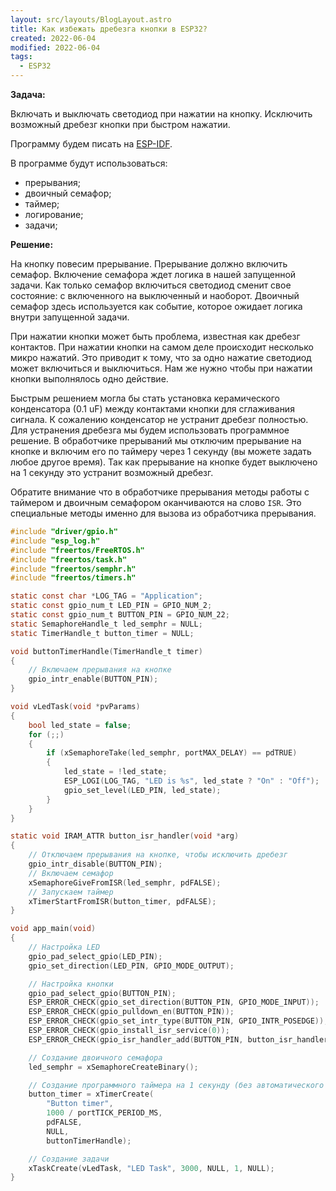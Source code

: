 ```yaml
---
layout: src/layouts/BlogLayout.astro
title: Как избежать дребезга кнопки в ESP32?
created: 2022-06-04
modified: 2022-06-04
tags:
  - ESP32
---
```


**Задача:** 

Включать и выключать светодиод при нажатии на кнопку. Исключить возможный дребезг кнопки при быстром нажатии.

Программу будем писать на [ESP-IDF](https://docs.espressif.com/projects/esp-idf/en/latest/esp32/get-started/index.html).

В программе будут использоваться:

- прерывания;
- двоичный семафор;
- таймер;
- логирование;
- задачи;

**Решение:**

На кнопку повесим прерывание. Прерывание должно включить семафор. Включение семафора ждет логика в нашей запущенной задачи. Как только семафор включиться светодиод сменит свое состояние: с включенного на выключенный и наоборот. Двоичный семафор здесь используется как событие, которое ожидает логика внутри запущенной задачи.

При нажатии кнопки может быть проблема, известная как дребезг контактов. При нажатии кнопки на самом деле происходит несколько микро нажатий. Это приводит к тому, что за одно нажатие светодиод может включиться и выключиться. Нам же нужно чтобы при нажатии кнопки выполнялось одно действие.

Быстрым решением могла бы стать установка керамического конденсатора (0.1 uF) между контактами кнопки для сглаживания сигнала. К сожалению конденсатор не устранит дребезг полностью. Для устранения дребезга мы будем использовать программное решение. В обработчике прерываний мы отключим прерывание на кнопке и включим его по таймеру через 1 секунду (вы можете задать любое другое время). Так как прерывание на кнопке будет выключено на 1 секунду это устранит возможный дребезг.

Обратите внимание что в обработчике прерывания методы работы с таймером и двоичным семафором оканчиваются на слово `ISR`. Это специальные методы именно для вызова из обработчика прерывания.

```c
#include "driver/gpio.h"
#include "esp_log.h"
#include "freertos/FreeRTOS.h"
#include "freertos/task.h"
#include "freertos/semphr.h"
#include "freertos/timers.h"

static const char *LOG_TAG = "Application";
static const gpio_num_t LED_PIN = GPIO_NUM_2;
static const gpio_num_t BUTTON_PIN = GPIO_NUM_22;
static SemaphoreHandle_t led_semphr = NULL;
static TimerHandle_t button_timer = NULL;

void buttonTimerHandle(TimerHandle_t timer)
{
    // Включаем прерывания на кнопке
    gpio_intr_enable(BUTTON_PIN);
}

void vLedTask(void *pvParams)
{
    bool led_state = false;
    for (;;)
    {
        if (xSemaphoreTake(led_semphr, portMAX_DELAY) == pdTRUE)
        {
            led_state = !led_state;
            ESP_LOGI(LOG_TAG, "LED is %s", led_state ? "On" : "Off");
            gpio_set_level(LED_PIN, led_state);
        }
    }
}

static void IRAM_ATTR button_isr_handler(void *arg)
{
    // Отключаем прерывания на кнопке, чтобы исключить дребезг
    gpio_intr_disable(BUTTON_PIN);
    // Включаем семафор
    xSemaphoreGiveFromISR(led_semphr, pdFALSE);
    // Запускаем таймер
    xTimerStartFromISR(button_timer, pdFALSE);
}

void app_main(void)
{
    // Настройка LED
    gpio_pad_select_gpio(LED_PIN);
    gpio_set_direction(LED_PIN, GPIO_MODE_OUTPUT);

    // Настройка кнопки
    gpio_pad_select_gpio(BUTTON_PIN);
    ESP_ERROR_CHECK(gpio_set_direction(BUTTON_PIN, GPIO_MODE_INPUT));
    ESP_ERROR_CHECK(gpio_pulldown_en(BUTTON_PIN));                      // стянут к GND
    ESP_ERROR_CHECK(gpio_set_intr_type(BUTTON_PIN, GPIO_INTR_POSEDGE)); // переход от низкого к высокому напряжению
    ESP_ERROR_CHECK(gpio_install_isr_service(0));
    ESP_ERROR_CHECK(gpio_isr_handler_add(BUTTON_PIN, button_isr_handler, (void *)BUTTON_PIN));

    // Создание двоичного семафора
    led_semphr = xSemaphoreCreateBinary();

    // Создание программного таймера на 1 секунду (без автоматического перезапуска)
    button_timer = xTimerCreate(
        "Button timer",
        1000 / portTICK_PERIOD_MS,
        pdFALSE,
        NULL,
        buttonTimerHandle);

    // Создание задачи
    xTaskCreate(vLedTask, "LED Task", 3000, NULL, 1, NULL);
}
```